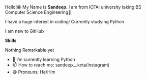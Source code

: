 Hello!😀 My Name is **Sandeep**. I am from ICFAI university taking BS Computer Science Engineering🏫

I have a huge interest in coding! Currently studying Python

I am new to GitHub

**Skills**

Nothing Remarkable yet


- 🌱 I’m currently learning Python
- 📫 How to reach me: sandeep._.kota(Instagram)
- 😄 Pronouns: He/Him


